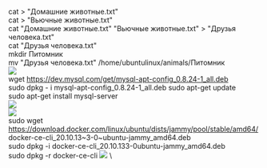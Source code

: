 cat > "Домашние животные.txt" \
cat > "Вьючные животные.txt" \
cat "Домашние животные.txt" "Вьючные животные.txt" > "Друзья человека.txt" \
cat "Друзья человека.txt" \
mkdir Питомник \
mv "Друзья человека.txt" /home/ubuntulinux/animals/Питомник \
![](/final_attestation_02/1.png) \
wget https://dev.mysql.com/get/mysql-apt-config_0.8.24-1_all.deb \
sudo dpkg - i mysql-apt-config_0.8.24-1_all.deb sudo apt-get update \
sudo apt-get install mysql-server \
![](/final_attestation_02/2.png) \
![](/final_attestation_02/3.png) \
sudo wget https://download.docker.com/linux/ubuntu/dists/jammy/pool/stable/amd64/ docker-ce-cli_20.10.13~3-0~ubuntu-jammy_amd64.deb \
sudo dpkg -i docker-ce-cli_20.10.133-0ubuntu-jammy_amd64.deb \
sudo dpkg -r docker-ce-cli
![](/final_attestation_02/4.png) \